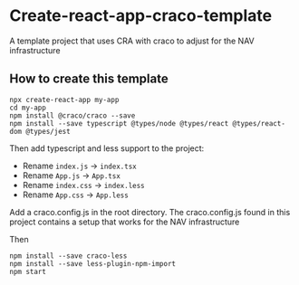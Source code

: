 # Create-react-app-craco-template
A template project that uses CRA with craco to adjust for the NAV infrastructure

## How to create this template
```
npx create-react-app my-app
cd my-app
npm install @craco/craco --save
npm install --save typescript @types/node @types/react @types/react-dom @types/jest
```

Then add typescript and less support to the project:
 - Rename `index.js` -> `index.tsx`
 - Rename `App.js` -> `App.tsx`
 - Rename `index.css` -> `index.less`
 - Rename `App.css` -> `App.less`

Add a craco.config.js in the root directory. The craco.config.js found in this project contains a setup that works for the NAV infrastructure

Then
```
npm install --save craco-less
npm install --save less-plugin-npm-import
npm start
```
